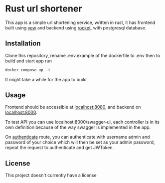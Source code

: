 # Rust url shortener

This app is a simple url shortening service, written in rust, it has frontend built using [yew](http://yew.rs) and backend using [rocket](http://rocket.rs), with postgresql database.

## Installation

Clone this repository, rename .env.example of the dockerfile to .env then to build and start app run

```bash
docker compose up -d
```

It might take a while for the app to build

## Usage

Frontend should be accessible at [localhost:8080](http://localhost:8080), and backend on [localhost:8000](http://localhost:8000).

To test API you can use localhost:8000/swagger-ui, each controller is in its own definition because of the way swagger is implemented in the app.

On [authenticate](http://localhost:8000/account/authentication) route, you can authenticate with username admin and password of your choice which will then be set as your admin password, repeat the request to authenticate and get JWToken.

## License
This project doesn't currently have a license

